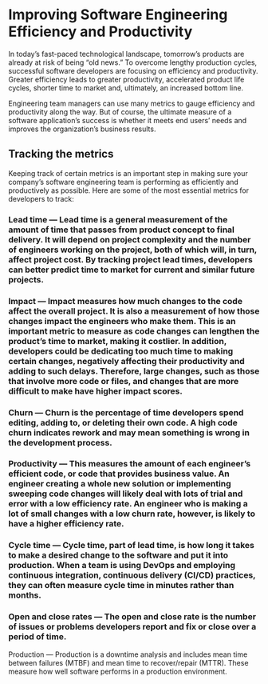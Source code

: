 # Improving Software Engineering Efficiency and Productivity

 
In today’s fast-paced technological landscape, tomorrow’s products are already at risk of being “old news.” To overcome lengthy production cycles, successful software developers are focusing on efficiency and productivity. Greater efficiency leads to greater productivity, accelerated product life cycles, shorter time to market and, ultimately, an increased bottom line.

 Engineering team managers can use many metrics to gauge efficiency and productivity along the way. But of course, the ultimate measure of a software application’s success is whether it meets end users’ needs and improves the organization’s business results.

## Tracking the metrics
Keeping track of certain metrics is an important step in making sure your company’s software engineering team is performing as efficiently and productively as possible. Here are some of the most essential metrics for developers to track:

### Lead time — Lead time is a general measurement of the amount of time that passes from product concept to final delivery. It will depend on project complexity and the number of engineers working on the project, both of which will, in turn, affect project cost. By tracking project lead times, developers can better predict time to market for current and similar future projects.


### Impact — Impact measures how much changes to the code affect the overall project. It is also a measurement of how those changes impact the engineers who make them. This is an important metric to measure as code changes can lengthen the product’s time to market, making it costlier. In addition, developers could be dedicating too much time to making certain changes, negatively affecting their productivity and adding to such delays. Therefore, large changes, such as those that involve more code or files, and changes that are more difficult to make have higher impact scores.

### Churn — Churn is the percentage of time developers spend editing, adding to, or deleting their own code. A high code churn indicates rework and may mean something is wrong in the development process.

### Productivity — This measures the amount of each engineer’s efficient code, or code that provides business value. An engineer creating a whole new solution or implementing sweeping code changes will likely deal with lots of trial and error with a low efficiency rate. An engineer who is making a lot of small changes with a low churn rate, however, is likely to have a higher efficiency rate.

### Cycle time — Cycle time, part of lead time, is how long it takes to make a desired change to the software and put it into production. When a team is using DevOps and employing continuous integration, continuous delivery (CI/CD) practices, they can often measure cycle time in minutes rather than months.

### Open and close rates — The open and close rate is the number of issues or problems developers report and fix or close over a period of time.
Production — Production is a downtime analysis and includes mean time between failures (MTBF) and mean time to recover/repair (MTTR). These measure how well software performs in a production environment.
